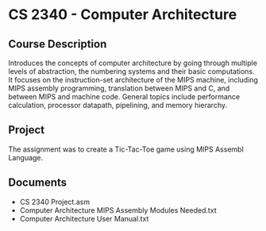 # CS 2340 - Computer Architecture

## Course Description
Introduces the concepts of computer architecture by going through multiple levels of abstraction, the numbering systems and their basic computations. It focuses on the instruction-set architecture of the MIPS machine, including MIPS assembly programming, translation between MIPS and C, and between MIPS and machine code. General topics include performance calculation, processor datapath, pipelining, and memory hierarchy.

## Project
The assignment was to create a Tic-Tac-Toe game using MIPS Assembl Language.

## Documents
- CS 2340 Project.asm
- Computer Architecture MIPS Assembly Modules Needed.txt
- Computer Architecture User Manual.txt
